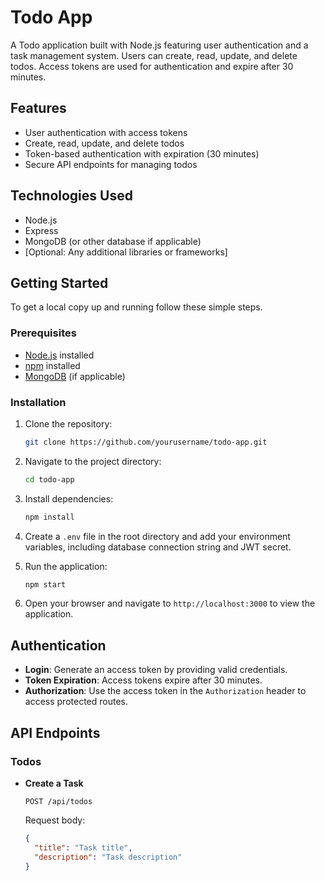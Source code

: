 # Todo App

A Todo application built with Node.js featuring user authentication and a task management system. Users can create, read, update, and delete todos. Access tokens are used for authentication and expire after 30 minutes.

## Features

- User authentication with access tokens
- Create, read, update, and delete todos
- Token-based authentication with expiration (30 minutes)
- Secure API endpoints for managing todos

## Technologies Used

- Node.js
- Express
- MongoDB (or other database if applicable)
- [Optional: Any additional libraries or frameworks]

## Getting Started

To get a local copy up and running follow these simple steps.

### Prerequisites

- [Node.js](https://nodejs.org/) installed
- [npm](https://www.npmjs.com/) installed
- [MongoDB](https://www.mongodb.com/) (if applicable)

### Installation

1. Clone the repository:

    ```bash
    git clone https://github.com/yourusername/todo-app.git
    ```

2. Navigate to the project directory:

    ```bash
    cd todo-app
    ```

3. Install dependencies:

    ```bash
    npm install
    ```

4. Create a `.env` file in the root directory and add your environment variables, including database connection string and JWT secret.

5. Run the application:

    ```bash
    npm start
    ```

6. Open your browser and navigate to `http://localhost:3000` to view the application.

## Authentication

- **Login**: Generate an access token by providing valid credentials.
- **Token Expiration**: Access tokens expire after 30 minutes.
- **Authorization**: Use the access token in the `Authorization` header to access protected routes.

## API Endpoints

### Todos

- **Create a Task**
  
  `POST /api/todos`
  
  Request body:
  ```json
  {
    "title": "Task title",
    "description": "Task description"
  }
